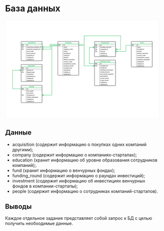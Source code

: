# База данных
![bd](https://github.com/Scolaidhe/Yandex.Practicum/blob/master/basic_sql_relations.png)

## Данные
* acquisition (cодержит информацию о покупках одних компаний другими);
* company (cодержит информацию о компаниях-стартапах);
* education (хранит информацию об уровне образования сотрудников компаний);.
* fund (хранит информацию о венчурных фондах);
* funding_round (содержит информацию о раундах инвестиций);
* investment (cодержит информацию об инвестициях венчурных фондов в компании-стартапы);
* people (cодержит информацию о сотрудниках компаний-стартапов).

## Выводы
Каждое отдельное задание представляет собой запрос к БД с целью получить необходимые данные.
